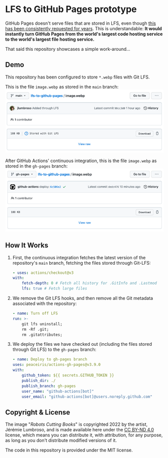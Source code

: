 # LFS to GitHub Pages prototype

GitHub Pages doesn't serve files that are stored in LFS, even though [this has been consistently requested for years](https://github.com/git-lfs/git-lfs/issues/1342). This is understandable: **It would instantly turn GitHub Pages from the world's largest code hosting service to the world's largest file hosting service.**

That said this repository showcases a simple work-around...

## Demo

This repository has been configured to store `*.webp` files with Git LFS.

This is the file `image.webp` as stored in the `main` branch:
![The `image.webp` stored in branch `main` *IS* stored through LFS.](https://raw.githubusercontent.com/jlumbroso/lfs-to-github-pages/main/screenshots/screenshot-main-lfs.png "Screenshot of branch `main`")

After GitHub Actions' continuous integration, this is the file `image.webp` as stored in the `gh-pages` branch:
![The `image.webp` stored in branch `main` is *NOT* stored through LFS.](https://raw.githubusercontent.com/jlumbroso/lfs-to-github-pages/main/screenshots/screenshot-gh-pages-not-lfs.png "Screenshot of branch `gh-pages`")

## How It Works

1. First, the continuous integration fetches the latest version of the repository's `main` branch, fetching the files stored through Git-LFS:

   ```yaml
   - uses: actions/checkout@v3
   with:
       fetch-depth: 0 # Fetch all history for .GitInfo and .Lastmod
       lfs: true # Fetch large files
   ```

2. We remove the Git LFS hooks, and then remove all the Git metadata associated with the repository:

   ```yaml
   - name: Turn off LFS
   run: >-
       git lfs uninstall;
       rm -Rf .git;
       rm .gitattributes;
   ```

3. We deploy the files we have checked out (including the files stored through Git LFS) to the `gh-pages` branch:

   ```yaml
   - name: Deploy to gh-pages branch
   uses: peaceiris/actions-gh-pages@v3.9.0
   with:
       github_token: ${{ secrets.GITHUB_TOKEN }}
       publish_dir: ./
       publish_branch: gh-pages
       user_name: "github-actions[bot]"
       user_email: "github-actions[bot]@users.noreply.github.com"
   ```

## Copyright & License

The image "_Robots Cutting Books_" is copyrighted 2022 by the artist, Jérémie Lumbroso, and is made available here under the [CC BY-ND 4.0](https://creativecommons.org/licenses/by/4.0/) license, which means you can distribute it, with attribution, for any purpose, as long as you don't distribute modified versions of it.

The code in this repository is provided under the MIT license.
